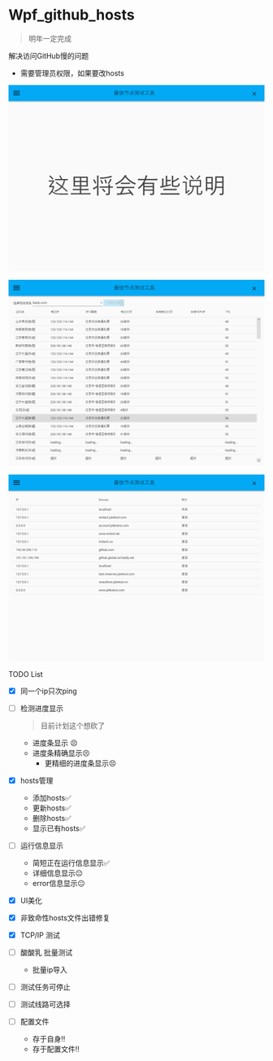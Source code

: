 # **Wpf_github_hosts**  

> 明年一定完成

解决访问GitHub慢的问题

- 需要管理员权限，如果要改hosts



![1561103527447](README.assets/1561103527447.png)



![1561103547373](README.assets/1561103547373.png)



![1561103555928](README.assets/1561103555928.png)



TODO List

- [x] 同一个ip只次ping

- [ ] 检测进度显示
  
  > 目前计划这个想砍了
  
  - 进度条显示 :persevere:
  - 进度条精确显示:persevere:
    - 更精细的进度条显示:persevere:
  
- [x] hosts管理
  - 添加hosts:white_check_mark:
  - 更新hosts:white_check_mark:
  - 删除hosts:white_check_mark:
  - 显示已有hosts:white_check_mark:
  
- [ ] 运行信息显示
  - 简短正在运行信息显示:white_check_mark:
  - 详细信息显示:neutral_face:
  - error信息显示:neutral_face:
  
- [x] UI美化

- [x] 非致命性hosts文件出错修复

- [x] TCP/IP 测试

- [ ] 酸酸乳 批量测试

  - 批量ip导入

- [ ] 测试任务可停止

- [ ] 测试线路可选择

- [ ] 配置文件

  - 存于自身:bangbang:
  - 存于配置文件:bangbang:
